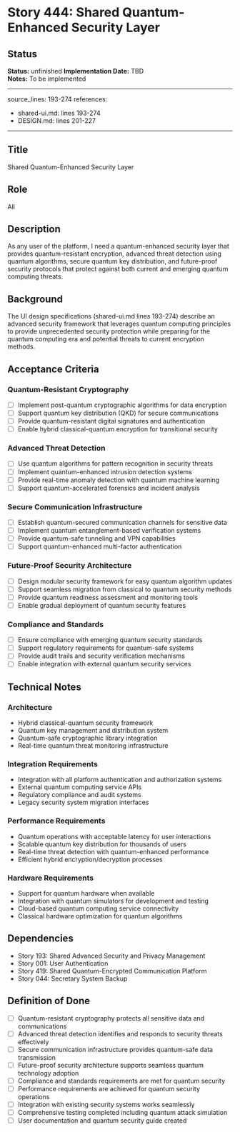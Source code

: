 # Story 444: Shared Quantum-Enhanced Security Layer

## Status
**Status:** unfinished
**Implementation Date:** TBD  
**Notes:** To be implemented

---
source_lines: 193-274
references:
  - shared-ui.md: lines 193-274
  - DESIGN.md: lines 201-227
---

## Title
Shared Quantum-Enhanced Security Layer

## Role
All

## Description
As any user of the platform, I need a quantum-enhanced security layer that provides quantum-resistant encryption, advanced threat detection using quantum algorithms, secure quantum key distribution, and future-proof security protocols that protect against both current and emerging quantum computing threats.

## Background
The UI design specifications (shared-ui.md lines 193-274) describe an advanced security framework that leverages quantum computing principles to provide unprecedented security protection while preparing for the quantum computing era and potential threats to current encryption methods.

## Acceptance Criteria

### Quantum-Resistant Cryptography
- [ ] Implement post-quantum cryptographic algorithms for data encryption
- [ ] Support quantum key distribution (QKD) for secure communications
- [ ] Provide quantum-resistant digital signatures and authentication
- [ ] Enable hybrid classical-quantum encryption for transitional security

### Advanced Threat Detection
- [ ] Use quantum algorithms for pattern recognition in security threats
- [ ] Implement quantum-enhanced intrusion detection systems
- [ ] Provide real-time anomaly detection with quantum machine learning
- [ ] Support quantum-accelerated forensics and incident analysis

### Secure Communication Infrastructure
- [ ] Establish quantum-secured communication channels for sensitive data
- [ ] Implement quantum entanglement-based verification systems
- [ ] Provide quantum-safe tunneling and VPN capabilities
- [ ] Support quantum-enhanced multi-factor authentication

### Future-Proof Security Architecture
- [ ] Design modular security framework for easy quantum algorithm updates
- [ ] Support seamless migration from classical to quantum security methods
- [ ] Provide quantum readiness assessment and monitoring tools
- [ ] Enable gradual deployment of quantum security features

### Compliance and Standards
- [ ] Ensure compliance with emerging quantum security standards
- [ ] Support regulatory requirements for quantum-safe systems
- [ ] Provide audit trails and security verification mechanisms
- [ ] Enable integration with external quantum security services

## Technical Notes

### Architecture
- Hybrid classical-quantum security framework
- Quantum key management and distribution system
- Quantum-safe cryptographic library integration
- Real-time quantum threat monitoring infrastructure

### Integration Requirements
- Integration with all platform authentication and authorization systems
- External quantum computing service APIs
- Regulatory compliance and audit systems
- Legacy security system migration interfaces

### Performance Requirements
- Quantum operations with acceptable latency for user interactions
- Scalable quantum key distribution for thousands of users
- Real-time threat detection with quantum-enhanced performance
- Efficient hybrid encryption/decryption processes

### Hardware Requirements
- Support for quantum hardware when available
- Integration with quantum simulators for development and testing
- Cloud-based quantum computing service connectivity
- Classical hardware optimization for quantum algorithms

## Dependencies
- Story 193: Shared Advanced Security and Privacy Management
- Story 001: User Authentication
- Story 419: Shared Quantum-Encrypted Communication Platform
- Story 044: Secretary System Backup

## Definition of Done
- [ ] Quantum-resistant cryptography protects all sensitive data and communications
- [ ] Advanced threat detection identifies and responds to security threats effectively
- [ ] Secure communication infrastructure provides quantum-safe data transmission
- [ ] Future-proof security architecture supports seamless quantum technology adoption
- [ ] Compliance and standards requirements are met for quantum security
- [ ] Performance requirements are achieved for quantum security operations
- [ ] Integration with existing security systems works seamlessly
- [ ] Comprehensive testing completed including quantum attack simulation
- [ ] User documentation and quantum security guide created
